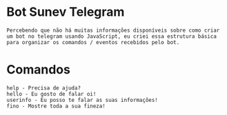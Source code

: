 # Bot Sunev Telegram
    Percebendo que não há muitas informações disponíveis sobre como criar um bot no telegram usando JavaScript, eu criei essa estrutura básica para organizar os comandos / eventos recebidos pelo bot.

# Comandos
    help - Precisa de ajuda?
    hello - Eu gosto de falar oi!
    userinfo - Eu posso te falar as suas informações!
    fino - Mostre toda a sua fineza!